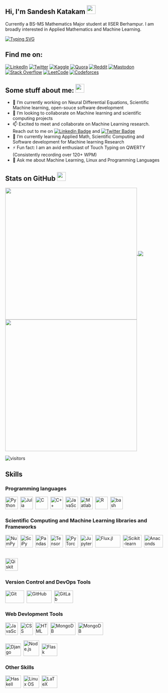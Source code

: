 ## Hi, I'm Sandesh Katakam <img src="https://media.giphy.com/media/hvRJCLFzcasrR4ia7z/giphy.gif" width="28"/>  
Currently a BS-MS Mathematics Major student at IISER Berhampur.  I am broadly interested in Applied Mathematics and Machine Learning.   
  
[![Typing SVG](https://readme-typing-svg.herokuapp.com?font=Fira+Code&pause=1000&color=%23F77B93&width=435&lines=Nice+to+meet+you!;I+am+a+mathematics+undergrad;Interested+in+Machine+Learning)](https://git.io/typing-svg)
## Find me on: 
[![LinkedIn](https://img.shields.io/badge/linkedin-%230077B5.svg?style=for-the-badge&logo=linkedin&logoColor=white)](https://www.linkedin.com/in/sandesh-katakam-79b6b1135/)
[![Twitter](https://img.shields.io/badge/Twitter-%231DA1F2.svg?style=for-the-badge&logo=Twitter&logoColor=white)](https://twitter.com/sandeshkatakam)
[![Kaggle](https://img.shields.io/badge/Kaggle-035a7d?style=for-the-badge&logo=kaggle&logoColor=white)](https://www.kaggle.com/sandeshkatakam)
[![Quora](https://img.shields.io/badge/Quora-%23B92B27.svg?style=for-the-badge&logo=Quora&logoColor=white)](https://www.quora.com/profile/Sandesh-Katakam)
[![Reddit](https://img.shields.io/badge/Reddit-FF4500?style=for-the-badge&logo=reddit&logoColor=white)](https://www.reddit.com/user/sandeshkatakam)
[![Mastodon](https://img.shields.io/badge/-MASTODON-%232B90D9?style=for-the-badge&logo=mastodon&logoColor=white)](https://mastodon.social/@sandeshkatakam)
[![Stack Overflow](https://img.shields.io/badge/-Stackoverflow-FE7A16?style=for-the-badge&logo=stack-overflow&logoColor=white)](https://stackoverflow.com/users/18009563/sandesh-katakam)
[![LeetCode](https://img.shields.io/badge/LeetCode-000000?style=for-the-badge&logo=LeetCode&logoColor=#d16c06)](https://leetcode.com/sandesh_katakam/)
[![Codeforces](https://img.shields.io/badge/Codeforces-445f9d?style=for-the-badge&logo=Codeforces&logoColor=white)](https://codeforces.com/profile/sandeshk)

## Some stuff about me: <img src="https://c.tenor.com/uZFq07-ujK8AAAAi/man-shrugging-joypixels.gif" width="28"/>

- 🔭 I’m currently working on Neural Differential Equations, Scientific Machine learning, open-souce software development
- 👯 I’m looking to collaborate on Machine learning and scientific computing projects
- 📫 Excited to meet and collaborate on Machine Learning research. Reach out to me on [![Linkedin Badge](https://img.shields.io/badge/-LinkedIn-0e76a8?style=flat-square&logo=Linkedin&logoColor=white)](https://www.linkedin.com/in/sandesh-katakam-79b6b1135/) and
[![Twitter Badge](https://img.shields.io/badge/-Twitter-00acee?style=flat-square&logo=Twitter&logoColor=white)](https://twitter.com/sandeshkatakam)
- 🌱 I’m currently learning Applied Math, Scientific Computing and Software development for Machine learning Research
- ⚡ Fun fact: I am an avid enthusiast of Touch Typing on QWERTY (Consistently recording over 120+ WPM)
- 💬 Ask me about Machine Learning, Linux and Programming Languages

<!--
**sandeshkatakam/sandeshkatakam** is a ✨ _special_ ✨ repository because its `README.md` (this file) appears on your GitHub profile.

Here are some ideas to get you started:
![Stack Exchange](https://img.shields.io/badge/StackExchange-%23ffffff.svg?style=for-the-badge&logo=StackExchange&logoColor=white)

 ...
- 👯 I’m looking to collaborate on ...
![CodeChef](https://img.shields.io/badge/CodeChef-%23964B00.svg?style=for-the-badge&logo=CodeChef&logoColor=white)
- .

- 😄 Pronouns: ...

-->
## Stats on GitHub <img src="https://c.tenor.com/ZULdaf8iCHgAAAAi/100-discord.gif" width="28"/>
<a href="https://github.com/sandeshkatakam">
  <img align="center" src="https://github-readme-stats.vercel.app/api?username=sandeshkatakam&theme=gotham&hide_border=true&show_icons=true&count_private=true&include_all_commits=true" width="420" />
</a>

<a href="https://github.com/sandeshkatakam">
  <img align="center" src="https://github-readme-stats.vercel.app/api/top-langs/?username=sandeshkatakam&langs_count=5&layout=compact&hide_border=true&include_all_commits=true&count_private=true&role=OWNER,ORGANIZATION_MEMBER,COLLABORATOR&theme=gotham"  />
</a>

<a href="https://github.com/sandeshkatakam">
  <img align="center" src="https://github-readme-streak-stats.herokuapp.com/?user=sandeshkatakam&theme=gotham&show_icons=true&hide_border=true&border_radius=40%&count_private=true&include_all_commits=true" width="420" />
</a>

![visitors](https://visitor-badge.laobi.icu/badge?page_id=sandeshkatakam.sandeshkatakam)

## Skills

### Programming languages

<div>
  <img src="https://cdn.jsdelivr.net/gh/devicons/devicon/icons/python/python-original.svg" title="Python" alt="Python" width="40" height="40"/>&nbsp;
  <img src="https://cdn.jsdelivr.net/gh/devicons/devicon/icons/julia/julia-original.svg" title="Julia" alt="Julia" width="40" height="40"/>&nbsp;
  <img src="https://cdn.jsdelivr.net/gh/devicons/devicon/icons/c/c-original.svg" title="C" alt="C" width="40" height="40"/>&nbsp;
  <img src="https://cdn.jsdelivr.net/gh/devicons/devicon/icons/cplusplus/cplusplus-original.svg" title="C++" alt="C++" width="40" height="40"/>&nbsp;
  <img src="https://cdn.jsdelivr.net/gh/devicons/devicon/icons/javascript/javascript-original.svg" title="JavaScript" alt="JavaScript" width="40" height="40"/>&nbsp;
  <img src="https://cdn.jsdelivr.net/gh/devicons/devicon/icons/matlab/matlab-original.svg" title="Matlab" alt="Matlab" width="40" height="40"/>&nbsp;
  <img src="https://cdn.jsdelivr.net/gh/devicons/devicon/icons/r/r-original.svg" title="R" alt="R" width="40" height="40"/>&nbsp;
  <img src="https://cdn.jsdelivr.net/gh/devicons/devicon/icons/bash/bash-plain.svg" title="bash" alt="bash" width="40" height="40"/>&nbsp;
          
  
</div>

### Scientific Computing and Machine Learning libraries and Frameworks

<div>
  <img src="https://cdn.jsdelivr.net/gh/devicons/devicon/icons/numpy/numpy-original.svg" title="NumPy" alt="NumPy" width="40" height="40"/>&nbsp;
  <img src="https://scipy.org/images/logo.svg" title="SciPy" alt="SciPy" width="40" height="40"/>&nbsp;
  <img src="https://cdn.jsdelivr.net/gh/devicons/devicon/icons/pandas/pandas-original.svg" title="Pandas" alt="Pandas" width="40" height="40"/>&nbsp;
  <img src="https://cdn.jsdelivr.net/gh/devicons/devicon/icons/tensorflow/tensorflow-original.svg" title="TensorFlow" alt="TensorFlow" width="40" height="40"/>&nbsp;
  <img src="https://upload.wikimedia.org/wikipedia/commons/1/10/PyTorch_logo_icon.svg" title="PyTorch" alt="PyTorch" width="40" height="40"/>&nbsp;
  <img src="https://cdn.jsdelivr.net/gh/devicons/devicon/icons/jupyter/jupyter-original-wordmark.svg" title="Jupyter" alt="Jupyter" width="40" height="40"/>&nbsp;
  <img src="https://fluxml.ai/Flux.jl/stable/assets/logo.png" title="Flux.jl" alt="Flux.jl" width="80" height="40"/>&nbsp;
  <img src="https://raw.githubusercontent.com/scikit-learn/scikit-learn/main/doc/logos/scikit-learn-logo.png" title="Scikit-learn" alt="Scikit-learn" width="60" height="40"/>&nbsp;
  <img src="https://cdn.jsdelivr.net/gh/devicons/devicon/icons/anaconda/anaconda-original-wordmark.svg" title="Anaconda Package manager" alt="Anaconds package manager" width="60" height="40"/>&nbsp;
          
  <img src="https://upload.wikimedia.org/wikipedia/commons/thumb/5/51/Qiskit-Logo.svg/590px-Qiskit-Logo.svg.png?20200211104214" title="Qiskit" alt="Qiskit" width="40" height="40"/>&nbsp;
</div>

### Version Control and DevOps Tools 

<div>
  <img src="https://1000logos.net/wp-content/uploads/2020/08/Git-Logo-500x313.png" title="Git" alt="Git" width="60" height="40"/>&nbsp;
  <img src="https://logos-world.net/wp-content/uploads/2020/11/GitHub-Emblem.png" title="GitHub" alt="GitHub" width="80" height="40"/>&nbsp;
  <img src="https://cdn.jsdelivr.net/gh/devicons/devicon/icons/gitlab/gitlab-original-wordmark.svg" title="GitLab" alt="GitLab" width="60" height="40"/>&nbsp;
          
</div>

### Web Devlopment Tools  

<div>
  <img src="https://cdn.jsdelivr.net/gh/devicons/devicon/icons/javascript/javascript-original.svg" title="JavaScript" alt="JavaScript" width="40" height="40"/>&nbsp;
  <img src="https://cdn.jsdelivr.net/gh/devicons/devicon/icons/css3/css3-original-wordmark.svg" title="CSS" alt="CSS" width="40" height="40"/>&nbsp;
  <img src="https://cdn.jsdelivr.net/gh/devicons/devicon/icons/html5/html5-original-wordmark.svg" title="HTML5" alt="HTML" width="40" height="40"/>&nbsp;
  <img src="https://upload.wikimedia.org/wikipedia/commons/3/32/Mongo-db-logo.png?20180423180141" title="MongoDB" alt="MongoDB" width="80" height="40"/>&nbsp;
  <img src="https://cdn.jsdelivr.net/gh/devicons/devicon/icons/sqlite/sqlite-original-wordmark.svg"  title="MongoDB" alt="MongoDB" width="80" height="40"/>&nbsp;
          
  <img src="https://cdn.jsdelivr.net/gh/devicons/devicon/icons/django/django-plain.svg" title="Django" alt="Django" width="50" height="40"/>&nbsp;
  <img src="https://cdn.jsdelivr.net/gh/devicons/devicon/icons/nodejs/nodejs-original-wordmark.svg" title="Node.js" alt="Node.js" width="50" height="50"/>&nbsp;
  <img src="https://cdn.jsdelivr.net/gh/devicons/devicon/icons/flask/flask-original-wordmark.svg" title="Flask" alt="Flask" width="50" height="40"/>&nbsp;
          
          
</div>

### Other Skills  

<div>

  <img src="https://cdn.jsdelivr.net/gh/devicons/devicon/icons/haskell/haskell-original.svg" title="Haskell" alt="Haskell" width="50" height="40"/>&nbsp;
  <img src="https://cdn.jsdelivr.net/gh/devicons/devicon/icons/linux/linux-original.svg" title="Linux OS" alt="Linux OS" width="50" height="40"/>&nbsp;
  <img src="https://cdn.jsdelivr.net/gh/devicons/devicon/icons/latex/latex-original.svg" title="LaTeX" alt="LaTeX" width="50" height="40"/>&nbsp;
</div> 
